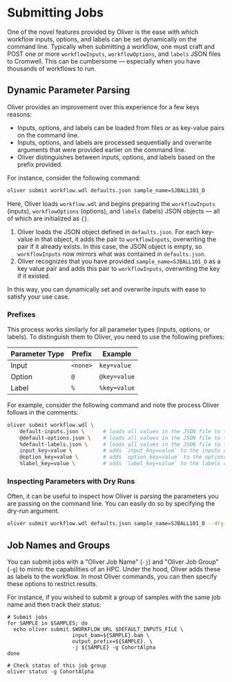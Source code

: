 # Submitting Jobs

One of the novel features provided by Oliver is the ease with which workflow
inputs, options, and labels can be set dynamically on the command line.
Typically when submitting a workflow, one must craft and POST one or more `workflowInputs`,
`workflowOptions`, and `labels` JSON files to Cromwell. This can be cumbersome
— especially when you have thousands of workflows to run.

## Dynamic Parameter Parsing

Oliver provides an improvement over this experience for a few keys reasons:

* Inputs, options, and labels can be loaded from files _or_ as key-value pairs on the command line.
* Inputs, options, and labels are processed sequentially and overwrite arguments that were provided earlier on the command line.
* Oliver distinguishes between inputs, options, and labels based on the prefix provided.

For instance, consider the following command:

```bash
oliver submit workflow.wdl defaults.json sample_name=SJBALL101_D
```

Here, Oliver loads `workflow.wdl` and begins preparing the `workflowInputs` (inputs), `workflowOptions` (options), and `labels` (labels) JSON objects — all of which are initialized as `{}`.

1. Oliver loads the JSON object defined in `defaults.json`. For each key-value in that object, it adds the pair to `workflowInputs`, overwriting the pair if it already exists. In this case, the JSON object is empty, so `workflowInputs` now mirrors what was contained in `defaults.json`.
2. Oliver recognizes that you have provided `sample_name=SJBALL101_D` as a key value pair and adds this pair to `workflowInputs`, overwriting the key if it existed.

In this way, you can dynamically set and overwrite inputs with ease to satisfy your use case.

### Prefixes

This process works similarly for all parameter types (inputs, options, or labels). To distinguish them to Oliver, you need to use the following prefixes:

| Parameter Type | Prefix   | Example      |
| -------------- | -------- | ------------ |
| Input          | `<none>` | `key=value`  |
| Option         | `@`      | `@key=value` |
| Label          | `%`      | `%key=value` |

For example, consider the following command and note the process Oliver follows in the comments:

```bash
oliver submit workflow.wdl \
    default-inputs.json \      # loads all values in the JSON file to the inputs object.
    @default-options.json \    # loads all values in the JSON file to the options object.
    %default-labels.json \     # loads all values in the JSON file to the labels object.
    input_key=value \          # adds `input_key=value` to the inputs object (overwrites the value if `input_key` set in default-inputs.json).
    @option_key=value \        # adds `option_key=value` to the options object (overwrites the value if `option_key` set in default-options.json).
    %label_key=value \         # adds `label_key=value` to the labels object (overwrites the value if `label_key` set in default-labels.json).
```

### Inspecting Parameters with Dry Runs

Often, it can be useful to inspect how Oliver is parsing the parameters you are passing on the command line. You can easily do so by specifying the dry-run argument.

```bash
oliver submit workflow.wdl defaults.json sample_name=SJBALL101_D --dry-run
```

## Job Names and Groups

You can submit jobs with a "Oliver Job Name" (`-j`) and "Oliver Job Group" (`-g`) to mimic the capabilities of an HPC. Under the hood, Oliver adds these as labels to the workflow. In most Oliver commands, you can then specify these options to restrict results.

For instance, if you wished to submit a group of samples with the same job name and then track their status:

```
# Submit jobs
for SAMPLE in $SAMPLES; do
  echo oliver submit $WORKFLOW_URL $DEFAULT_INPUTS_FILE \
                     input_bam=${SAMPLE}.bam \
                     output_prefix=${SAMPLE}. \
                     -j ${SAMPLE} -g CohortAlpha
done

# Check status of this job group
oliver status -g CohortAlpha
```